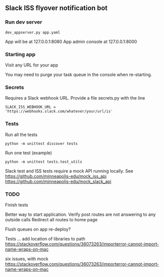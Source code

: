 ## Slack ISS flyover notification bot

### Run dev server

```
dev_appserver.py app.yaml
```

App will be at 127.0.0.1:8080
App admin console at 127.0.0.1:8000

### Starting app

Visit any URL for your app

You may need to purge your task queue in the console when re-starting.


### Secrets

Requires a Slack webhook URL. Provide a file secrets.py with the line

```
SLACK_ISS_WEBHOOK_URL = 'https://webhooks.slack.com/whatever/your/url/is'
```

### Tests


Run all the tests
```
python -m unittest discover tests  
```
Run one test (example)

```
python -m unittest tests.test_utils
```

Slack test and ISS tests require a mock API running locally. See https://github.com/minneapolis-edu/mock_iss_api
https://github.com/minneapolis-edu/mock_slack_api


### TODO

Finish tests

Better way to start application.
Verify post routes are not answering to any outside calls
Redirect all routes to home page

Flush queues on app re-deploy?


Tests ...
add location of libraries to path
https://stackoverflow.com/questions/36073263/importerror-cannot-import-name-wraps-on-mac

six issues, with mock https://stackoverflow.com/questions/36073263/importerror-cannot-import-name-wraps-on-mac
